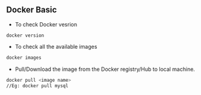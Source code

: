 ## Docker Basic

- To check Docker vesrion

```
docker version
```

- To check all the available images

```bash
docker images
```

- Pull/Download the image from the Docker registry/Hub to local machine.

```bash
docker pull <image name>
//Eg: docker pull mysql
```